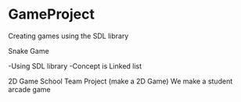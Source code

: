 # GameProject
 Creating games using the SDL library

Snake Game<div>
-Using SDL library
-Concept is Linked list

2D Game
School Team Project (make a 2D Game)
We make a student arcade game
